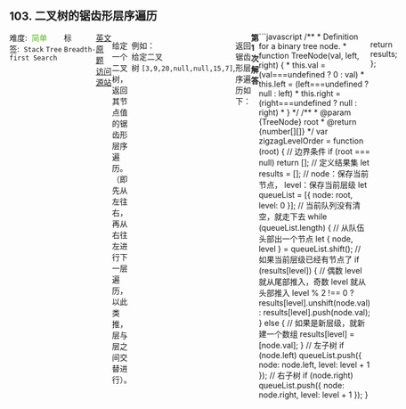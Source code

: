 <div style="font-size: 20px; margin-bottom: 15px; font-weight: bold;">103. 二叉树的锯齿形层序遍历</div>
<div style="display: flex; font-size: 14px; justify-content: space-between;"><div><span style="margin-right: 30px;">难度:&nbsp;&nbsp;<label style="color: rgb(90, 183, 38);">简单</label></span><span style="margin-right: 30px;">标签:&nbsp;&nbsp;<code>Stack</code>&nbsp;<code>Tree</code>&nbsp;<code>Breadth-first Search</code></span></div><div><span style="margin-right: 15px;"><a href="https://leetcode.com/problems/binary-tree-zigzag-level-order-traversal/">英文原题</a></span><span><a href="https://leetcode-cn.com/problems/binary-tree-zigzag-level-order-traversal/">访问源站</a></span></div>
<hr style="height: 1px; margin: 1em 0px;" />
<p>给定一个二叉树，返回其节点值的锯齿形层序遍历。（即先从左往右，再从右往左进行下一层遍历，以此类推，层与层之间交替进行）。</p>

<p>例如：<br />
给定二叉树 <code>[3,9,20,null,null,15,7]</code>,</p>

<pre>
    3
   / \
  9  20
    /  \
   15   7
</pre>

<p>返回锯齿形层序遍历如下：</p>

<pre>
[
  [3],
  [20,9],
  [15,7]
]
</pre>

<hr style="height: 1px; margin: 1em 0px;" />
<strong>第1次解答</strong>
```javascript
/**
 * Definition for a binary tree node.
 * function TreeNode(val, left, right) {
 *     this.val = (val===undefined ? 0 : val)
 *     this.left = (left===undefined ? null : left)
 *     this.right = (right===undefined ? null : right)
 * }
 */
/**
 * @param {TreeNode} root
 * @return {number[][]}
 */
var zigzagLevelOrder = function (root) {
  // 边界条件
  if (root === null) return [];
  // 定义结果集
  let results = [];
  // node：保存当前节点， level：保存当前层级
  let queueList = [{ node: root, level: 0 }];
  // 当前队列没有清空，就走下去
  while (queueList.length) {
    // 从队伍头部出一个节点
    let { node, level } = queueList.shift();
    // 如果当前层级已经有节点了
    if (results[level]) {
      // 偶数 level 就从尾部推入，奇数 level 就从头部推入
      level % 2 !== 0
        ? results[level].unshift(node.val)
        : results[level].push(node.val);
    } else {
      // 如果是新层级，就新建一个数组
      results[level] = [node.val];
    }
    // 左子树
    if (node.left) queueList.push({ node: node.left, level: level + 1 });
    // 右子树
    if (node.right) queueList.push({ node: node.right, level: level + 1 });
  }

  return results;
};
```